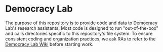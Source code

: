 # Democracy Lab

The purpose of this repository is to provide code and data to Democracy Lab's research assistants. Most code is designed to run "out-of-the-box" and calls directories specific to this repository's file system. To ensure consistent coding and organization practices, we ask RAs to refer to the [Democracy Lab Wiki](https://github.com/stephbuon/democracy-lab/wiki) before starting work. 


